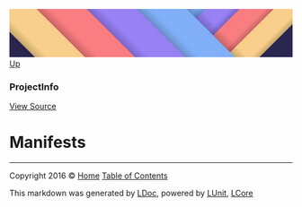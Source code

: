 ![](../Content/LDoc-banner-small.png "")
[Up](ProjectInfo.md)

### ProjectInfo
[View Source](../Markdown/Projects/ProjectInfo.cs)

# Manifests



---

Copyright 2016 &copy; [Home](../../README.md) [Table of Contents](../../TableOfContents.md)

This markdown was generated by [LDoc](https://github.com/CodeSingularity/LDoc), powered by [LUnit](https://github.com/CodeSingularity/LUnit), [LCore](https://github.com/CodeSingularity/LCore)
